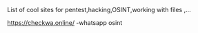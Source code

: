 List of cool sites for pentest,hacking,OSINT,working with files ,...

https://checkwa.online/ -whatsapp osint
